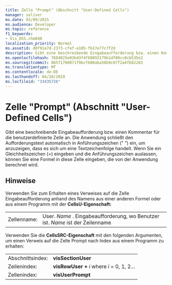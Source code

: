 ```yaml
---
title: Zelle "Prompt" (Abschnitt "User-Defined Cells")
manager: soliver
ms.date: 03/09/2015
ms.audience: Developer
ms.topic: reference
f1_keywords:
- Vis_DSS.chm840
localization_priority: Normal
ms.assetid: d0f91e7d-2373-cfef-e105-fb17e77c7f2d
description: Gibt eine beschreibende Eingabeaufforderung bzw. einen Kommentar für die benutzerdefinierte Zelle an. Die Anwendung schließt den Eingabeaufforderungstext automatisch in Anführungszeichen (), um anzugeben, dass es sich um eine Textzeichenfolge handelt. Wenn Sie ein Gleichheitszeichen (=) eingeben und die Anführungszeichen weglassen, können Sie eine Formel in diese Zelle eingeben, die von der Anwendung ausgewertet wird.
ms.openlocfilehash: 7684025e03bd3f4f68893179b1df00cc0cb535e2
ms.sourcegitcommit: 8657170d071f9bcf680aba50b9c07f2a4fb82283
ms.translationtype: MT
ms.contentlocale: de-DE
ms.lasthandoff: 04/28/2019
ms.locfileid: "33435726"
---
```

# <a name="prompt-cell-user-defined-cells-section"></a>Zelle "Prompt" (Abschnitt "User-Defined Cells")

Gibt eine beschreibende Eingabeaufforderung bzw. einen Kommentar für die benutzerdefinierte Zelle an. Die Anwendung schließt den Aufforderungstext automatisch in Anführungszeichen (" ") ein, um anzuzeigen, dass es sich um eine Textzeichenfolge handelt. Wenn Sie ein Gleichheitszeichen (=) eingeben und die Anführungszeichen auslassen, können Sie eine Formel in diese Zelle eingeben, die von der Anwendung berechnet wird.
  
## <a name="remarks"></a>Hinweise

Verwenden Sie zum Erhalten eines Verweises auf die Zelle Eingabeaufforderung anhand des Namens aus einer anderen Formel oder aus einem Programm mit der **CellsU-Eigenschaft:** 
  
|||
|:-----|:-----|
| Zellenname:  <br/> | User.  *Name*  . Eingabeaufforderung, wo Benutzer ist.  *Name*  ist der Zeilenname  <br/> |
   
Verwenden Sie die **CellsSRC-Eigenschaft** mit den folgenden Argumenten, um einen Verweis auf die Zelle Prompt nach Index aus einem Programm zu erhalten: 
  
|||
|:-----|:-----|
| Abschnittsindex:  <br/> |**visSectionUser** <br/> |
| Zeilenindex:  <br/> |**visRowUser +** *i*            where  *i*  = 0, 1, 2...  <br/> |
| Zellenindex:  <br/> |**visUserPrompt** <br/> |
   

